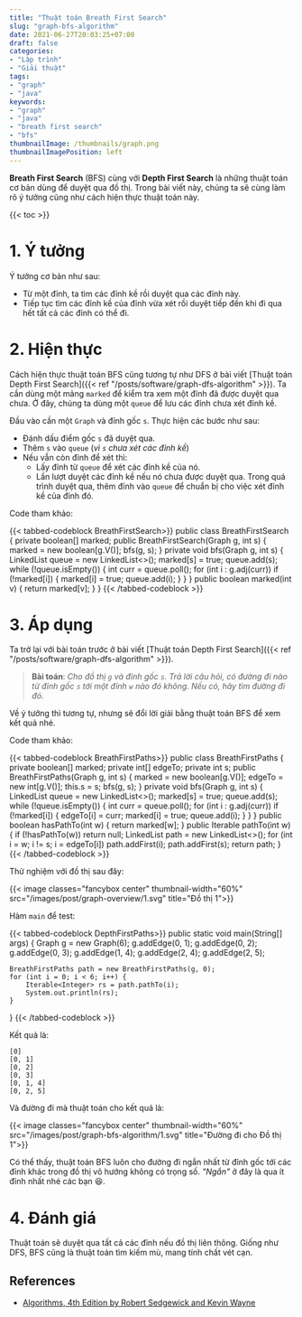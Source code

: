```yaml
---
title: "Thuật toán Breath First Search"
slug: "graph-bfs-algorithm"
date: 2021-06-27T20:03:25+07:00
draft: false
categories:
- "Lập trình"
- "Giải thuật"
tags:
- "graph"
- "java"
keywords:
- "graph"
- "java"
- "breath first search"
- "bfs"
thumbnailImage: /thumbnails/graph.png
thumbnailImagePosition: left
---
```


**Breath First Search** (BFS) cùng với **Depth First Search** là những thuật toán cơ bản dùng để duyệt qua đồ thị. Trong bài viết này, chúng ta sẽ cùng làm rõ ý tưởng cũng như cách hiện thực thuật toán này.

<!--more-->

{{< toc >}}

# 1. Ý tưởng

Ý tưởng cơ bản như sau:

- Từ một đỉnh, ta tìm các đỉnh kề rồi duyệt qua các đỉnh này.
- Tiếp tục tìm các đỉnh kề của đỉnh vừa xét rồi duyệt tiếp đến khi đi qua hết tất cả các đỉnh có thể đi.


# 2. Hiện thực

Cách hiện thực thuật toán BFS cũng tương tự như DFS ở bài viết [Thuật toán Depth First Search]({{< ref "/posts/software/graph-dfs-algorithm" >}}). Ta cần dùng một mảng `marked` để kiểm tra xem một đỉnh đã được duyệt qua chưa. Ở đây, chúng ta dùng một `queue` để lưu các đỉnh chưa xét đỉnh kề.

Đầu vào cần một `Graph` và đỉnh gốc `s`. Thực hiện các bước như sau:

- Đánh dấu điểm gốc `s` đã duyệt qua.
- Thêm `s` vào `queue` (*vì `s` chưa xét các đỉnh kề*)
- Nếu vẫn còn đỉnh để xét thì:
    - Lấy đỉnh từ `queue` để xét các đỉnh kề của nó.
    - Lần lượt duyệt các đỉnh kề nếu nó chưa được duyệt qua. Trong quá trình duyệt qua, thêm đỉnh vào `queue` để chuẩn bị cho việc xét đỉnh kề của đỉnh đó.


Code tham khảo:

{{< tabbed-codeblock BreathFirstSearch>}}
    <!-- tab java -->
public class BreathFirstSearch {
    private boolean[] marked;
    public BreathFirstSearch(Graph g, int s) {
        marked = new boolean[g.V()];
        bfs(g, s);
    }
    private void bfs(Graph g, int s) {
        LinkedList<Integer> queue = new LinkedList<>();
        marked[s] = true;
        queue.add(s);
        while (!queue.isEmpty()) {
            int curr = queue.poll();
            for (int i : g.adj(curr))
                if (!marked[i]) {
                    marked[i] = true;
                    queue.add(i);
                }
        }
    }
    public boolean marked(int v) { return marked[v]; }
}
    <!-- endtab -->
{{< /tabbed-codeblock >}}

# 3. Áp dụng

Ta trở lại với bài toán trước ở bài viết [Thuật toán Depth First Search]({{< ref "/posts/software/graph-dfs-algorithm" >}}).

> **Bài toán**: *Cho đồ thị `g` và đỉnh gốc `s`. Trả lời câu hỏi, có đường đi nào từ đỉnh gốc `s` tới một đỉnh `w` nào đó không. Nếu có, hãy tìm đường đi đó.*

Về ý tưởng thì tương tự, nhưng sẽ đổi lời giải bằng thuật toán BFS để xem kết quả nhé.

Code tham khảo:

{{< tabbed-codeblock BreathFirstPaths>}}
    <!-- tab java -->
public class BreathFirstPaths {
    private boolean[] marked;
    private int[] edgeTo;
    private int s;
    public BreathFirstPaths(Graph g, int s) {
        marked = new boolean[g.V()];
        edgeTo = new int[g.V()];
        this.s = s;
        bfs(g, s);
    }
    private void bfs(Graph g, int s) {
        LinkedList<Integer> queue = new LinkedList<>();
        marked[s] = true;
        queue.add(s);
        while (!queue.isEmpty()) {
            int curr = queue.poll();
            for (int i : g.adj(curr))
                if (!marked[i]) {
                    edgeTo[i] = curr;
                    marked[i] = true;
                    queue.add(i);
                }
        }
    }
    public boolean hasPathTo(int w) { return marked[w]; }
    public Iterable<Integer> pathTo(int w) {
        if (!hasPathTo(w)) return null;
        LinkedList<Integer> path = new LinkedList<>();
        for (int i = w; i != s; i = edgeTo[i])
            path.addFirst(i);
        path.addFirst(s);
        return path;
    }
    <!-- endtab -->
{{< /tabbed-codeblock >}}

Thử nghiệm với đồ thị sau đây:

{{< image classes="fancybox center" thumbnail-width="60%" src="/images/post/graph-overview/1.svg" title="Đồ thị 1">}}

Hàm `main` để test:

{{< tabbed-codeblock DepthFirstPaths>}}
    <!-- tab java -->
public static void main(String[] args) {
    Graph g = new Graph(6);
    g.addEdge(0, 1);
    g.addEdge(0, 2);
    g.addEdge(0, 3);
    g.addEdge(1, 4);
    g.addEdge(2, 4);
    g.addEdge(2, 5);

    BreathFirstPaths path = new BreathFirstPaths(g, 0);
    for (int i = 0; i < 6; i++) {
        Iterable<Integer> rs = path.pathTo(i);
        System.out.println(rs);
    }
}
    <!-- endtab -->
{{< /tabbed-codeblock >}}

Kết quả là:

```
[0]
[0, 1]
[0, 2]
[0, 3]
[0, 1, 4]
[0, 2, 5]
```

Và đường đi mà thuật toán cho kết quả là:

{{< image classes="fancybox center" thumbnail-width="60%" src="/images/post/graph-bfs-algorithm/1.svg" title="Đường đi cho Đồ thị 1">}}

Có thể thấy, thuật toán BFS luôn cho đường đi ngắn nhất từ đỉnh gốc tới các đỉnh khác trong đồ thị vô hướng không có trọng số. *"Ngắn"* ở đây là qua ít đỉnh nhất nhé các bạn :laughing:.

# 4. Đánh giá

Thuật toán sẽ duyệt qua tất cả các đỉnh nếu đồ thị liên thông. Giống như DFS, BFS cũng là thuật toán tìm kiếm mù, mang tính chất vét cạn.

## References

- [Algorithms, 4th Edition by Robert Sedgewick and Kevin Wayne](https://algs4.cs.princeton.edu/home/)



